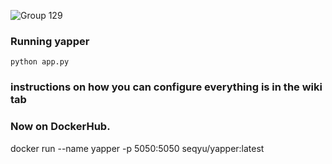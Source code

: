 ![Group 129](https://github.com/user-attachments/assets/f0de6566-940e-4922-a4cc-388db52d5c5d)

### Running yapper

`python app.py`

### instructions on how you can configure everything is in the wiki tab

### Now on DockerHub.
docker run --name yapper -p 5050:5050 seqyu/yapper:latest
